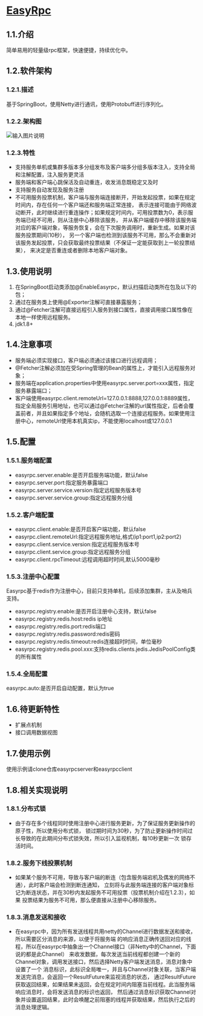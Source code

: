 # [EasyRpc](https://mdui.org)

## 1.1.介绍 

简单易用的轻量级rpc框架，快速便捷，持续优化中。

## 1.2.软件架构  

### 1.2.1.描述  
基于SpringBoot，使用Netty进行通讯，使用Protobuff进行序列化。
### 1.2.2.架构图
![输入图片说明](https://images.gitee.com/uploads/images/2020/1028/232925_5b4108af_1738997.png "20201028.png")
### 1.2.3.特性  
- 支持服务单机或集群多版本多分组发布及客户端多分组多版本注入，支持全局和注解配置，注入服务更灵活    
- 服务端和客户端心跳保活及自动重连，收发消息既稳定又及时   
- 支持服务自动发现及服务注册  
- 不可用服务投票机制，客户端与服务端连接断开，开始发起投票，如果在规定时间内，存在任何一个客户端还和服务端正常连接， 
表示连接可能由于网络波动断开，此时继续进行重连操作；如果规定时间内，可用投票数为0，表示服务端已经不可用，则从注册中心移除该服务，
并从客户端缓存中移除该服务端对应的客户端对象，等服务恢复，会在下次服务调用时，重新生成。如果对该服务投票期间(10秒）， 
另一个客户端也检测到该服务不可用，那么不会重新对该服务发起投票，只会获取最终投票结果（不保证一定能获取到上一轮投票结果），
来决定是否重连或者删除本地客户端对象。

## 1.3.使用说明  

1. 在SpringBoot启动类添加@EnableEasyrpc，默认扫描启动类所在包及以下的包；  
2. 通过在服务类上使用@Exporter注解可直接暴露服务；  
3. 通过@Fetcher注解可直接远程引入服务到接口属性，直接调用接口属性像在本地一样使用远程服务。  
4. jdk1.8+
## 1.4.注意事项

- 服务端必须实现接口，客户端必须通过该接口进行远程调用；  
- @Fetcher注解必须加在受Spring管理的Bean的属性上，才能引入远程服务对象；  
- 服务端在application.properties中使用easyrpc.server.port=xxx属性，指定服务暴露端口；  
- 客户端使用easyrpc.client.remoteUrl=127.0.0.1:8888,127.0.0.1:8889属性，指定全局服务引用地址，也可以通过@Fetcher注解的url属性指定，后者会覆盖前者，并且如果指定多个地址，会随机选取一个连接远程服务。如果使用注册中心，remoteUrl使用本机真实ip，不能使用localhost或127.0.0.1  

## 1.5.配置  

### 1.5.1.服务端配置  
- easyrpc.server.enable:是否开启服务端功能，默认false
- easyrpc.server.port:指定服务暴露端口  
- easyrpc.server.service.version:指定远程服务版本号  
- easyrpc.server.service.group:指定远程服务分组  

### 1.5.2.客户端配置 
- easyrpc.client.enable:是否开启客户端功能，默认false
- easyrpc.client.remoteUrl:指定远程服务地址,格式(ip1:port1,ip2:port2)  
- easyrpc.client.service.version:指定远程服务版本号  
- easyrpc.client.service.group:指定远程服务分组  
- easyrpc.client.rpcTimeout:远程调用超时时间,默认5000毫秒

### 1.5.3.注册中心配置
Easyrpc基于redis作为注册中心，目前只支持单机，后续添加集群，主从及哨兵支持。 
- easyrpc.registry.enable:是否开启注册中心支持，默认false  
- easyrpc.registry.redis.host:redis ip地址
- easyrpc.registry.redis.port:redis端口  
- easyrpc.registry.redis.password:redis密码   
- easyrpc.registry.redis.timeout:redis连接超时时间，单位毫秒    
- easyrpc.registry.redis.pool.xxx:支持redis.clients.jedis.JedisPoolConfig类的所有属性    

### 1.5.4.全局配置
easyrpc.auto:是否开启自动配置，默认为true
## 1.6.待更新特性  
- 扩展点机制  
- 接口调用数据视图  
  
## 1.7.使用示例
使用示例请clone仓库easyrpcserver和easyrpcclient

## 1.8.相关实现说明
### 1.8.1.分布式锁
- 由于存在多个线程同时使用注册中心进行服务更新，为了保证服务更新操作的原子性，所以使用分布式锁，
锁过期时间为30秒，为了防止更新操作时间过长导致的在此期间分布式锁失效，所以引入监视机制，每10秒更新一次
锁存活时间。
### 1.8.2.服务下线投票机制
- 如果某个服务不可用，导致与客户端的断连（包含服务端宕机及偶发的网络不通），此时客户端会检测到断连通知，
立刻将与此服务端连接的客户端对象标记为断连状态，并在30秒内发起服务不可用投票（投票机制介绍在1.2.3），如果
投票结果为服务不可用，那么便直接从注册中心移除服务。
### 1.8.3.消息发送和接收
- 在easyrpc中，因为所有发送线程共用netty的Channel进行数据发送和接收，所以需要区分消息的来源，以便于将服务端
的响应消息正确传送回对应的线程，所以在easyrpc中抽象出一个Channel接口（非Netty中的Channel，下面说的都是此Channel）
来收发数据，每次发送当前线程都创建一个新的Channel对象，调用发送接口，然后选择Netty客户端发送消息，消息对象中设置了一个
消息标识，此标识全局唯一，并且与Channel对象关联，当客户端发送完消息，会返回一个ResultFuture来监视消息的状态，
通过ResultFuture获取返回结果，如果结果未返回，会在规定时间内阻塞当前线程。此当服务端响应消息时，会将发送消息的标识也返回，
然后通过消息标识获取Channel对象并设置返回结果，此时会唤醒之前阻塞的线程并获取结果，然后执行之后的消息处理逻辑。
